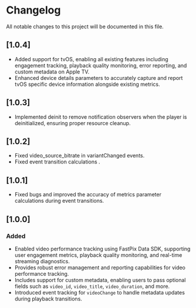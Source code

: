 # Changelog

All notable changes to this project will be documented in this file.

## [1.0.4]
- Added support for tvOS, enabling all existing features including engagement tracking, playback quality monitoring, error reporting, and custom metadata on Apple TV.
- Enhanced device details parameters to accurately capture and report tvOS specific device information alongside existing metrics.

## [1.0.3]
- Implemented deinit to remove notification observers when the player is deinitialized, ensuring proper resource cleanup.

## [1.0.2]
- Fixed video_source_bitrate in variantChanged events.
- Fixed event transition calculations .

## [1.0.1]
- Fixed bugs and improved the accuracy of metrics parameter calculations during event transitions.

## [1.0.0]

### Added
  - Enabled video performance tracking using FastPix Data SDK, supporting user engagement metrics, playback quality monitoring, and real-time streaming diagnostics.
  - Provides robust error management and reporting capabilities for video performance tracking.
  - Includes support for custom metadata, enabling users to pass optional fields such as `video_id`, `video_title`, `video_duration`, and more.
  - Introduced event tracking for `videoChange` to handle metadata updates during playback transitions.

